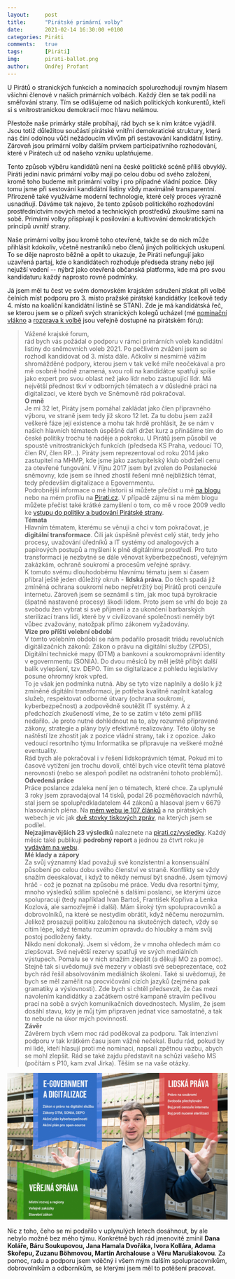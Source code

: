 ```yaml
---
layout:     post
title:      "Pirátské primární volby"
date:       2021-02-14 16:30:00 +0100
categories: Piráti
comments:   true
tags:       [Piráti]
img:        pirati-ballot.png
author:     Ondřej Profant
---
```


U Pirátů o stranických funkcích a nominacích spolurozhodují rovným hlasem všichni členové v našich primárních volbách. Každý člen se tak podílí na směřování strany. Tím se odlišujeme od našich politických konkurentů, kteří si s vnitrostranickou demokracií moc hlavu nelámou.

<!--more-->

Přestože naše primárky stále probíhají, rád bych se k nim krátce vyjádřil. Jsou totiž důležitou součástí pirátské vnitřní demokratické struktury, která nás činí odolnou vůči nežádoucím vlivům při sestavování kandidátní listiny. Zároveň jsou primární volby dalším prvkem participativního rozhodování, které v Pirátech už od našeho vzniku uplatňujeme.

Tento způsob výběru kandidátů není na české politické scéně příliš obvyklý. Piráti jediní navíc primární volby mají po celou dobu od svého založení, kromě toho budeme mít primární volby i pro případné vládní pozice. Díky tomu jsme při sestování kandidátní listiny vždy maximálně transparentní. Přirozeně také využíváme moderní technologie, které celý proces výrazně usnadňují. Dáváme tak najevo, že tento způsob politického rozhodování prostřednictvím nových metod a technických prostředků zkoušíme sami na sobě. Primární volby přispívají k posilování a kultivování demokratických principů uvnitř strany.

Naše primární volby jsou kromě toho otevřené, takže se do nich může přihlásit kdokoliv, včetně nestraníků nebo členů jiných politických uskupení. To se děje naprosto běžně a opět to ukazuje, že Piráti nefungují jako uzavřená partaj, kde o kandidátech rozhoduje předseda strany nebo její nejužší vedení -- nýbrž jako otevřená občanská platforma, kde má pro svou kandidaturu každý naprosto rovné podmínky.

Já jsem měl tu čest ve svém domovském krajském sdružení získat při volbě čelních míst podporu pro 3. místo pražské pirátské kandidátky (celkově tedy 4. místo na koaliční kandidátní listině se STAN). Zde je má kandidátská řeč, se kterou jsem se o přízeň svých stranických kolegů ucházel (mé [nominační vlákno](https://forum.pirati.cz/viewtopic.php?f=349&t=55269) a [rozprava k volbě](https://forum.pirati.cz/viewtopic.php?f=349&t=55247) jsou veřejně dostupné na pirátském fóru):

> Vážené krajské forum,  
> rád bych vás požádal o podporu v rámci primárních voleb kandidátní listiny do sněmovních voleb 2021. Po pečlivém zvážení jsem se rozhodl kandidovat od 3. místa dále. Ačkoliv si nesmírně vážím shromážděné podpory, kterou jsem v tak velké míře neočekával a pro mě osobně hodně znamená, svou roli na kandidátce spatřuji spíše jako expert pro svou oblast než jako lídr nebo zastupující lídr. Má největší přednost tkví v odborných tématech a v důsledné práci na digitalizaci, ve které bych ve Sněmovně rád pokračoval.  
> **O mně**  
> Je mi 32 let, Piráty jsem pomáhal zakládat jako člen přípravného výboru, ve straně jsem tedy již skoro 12 let. Za tu dobu jsem zažil veškeré fáze její existence a mohu tak hrdě prohlásit, že se nám v našich hlavních tématech úspěšně daří držet kurz a přinášíme tím do české politiky trochu té naděje a pokroku. U Pirátů jsem působil ve spoustě vnitrostranických funkcích (předseda KS Praha, vedoucí TO, člen RV, člen RP...). Piráty jsem reprezentoval od roku 2014 jako zastupitel na MHMP, kde jsme jako zastupitelský klub obdrželi cenu za otevřené fungování. V říjnu 2017 jsem byl zvolen do Poslanecké sněmovny, kde jsem se ihned zhostil řešení mně nejbližších témat, tedy především digitalizace a Egovernmentu.  
> Podrobnější informace o mé historii si můžete přečíst u mě [na blogu](https://www.profant.eu/bio/) nebo na mém profilu na [Pirati.cz](https://www.pirati.cz/lide/ondrej-profant/). V případě zájmu si na mém blogu můžete přečíst také krátké zamyšlení o tom, co mě v roce 2009 vedlo ke [vstupu do politiky a budování Pirátské strany](https://www.profant.eu/2017/proc-jsem-se-stal-piratem.html).  
> **Témata**  
> Hlavním tématem, kterému se věnuji a chci v tom pokračovat, je **digitální transformace**. Čili jak úspěšně převést celý stát, tedy jeho procesy, uvažování úředníků a IT systémy od analogových a papírových postupů a myšlení k plně digitálnímu prostředí. Pro tuto transformaci je nezbytné se dále věnovat kyberbezpečnosti, veřejným zakázkám, ochraně soukromí a procesům veřejné správy.  
> K tomuto svému dlouhodobému hlavnímu tématu jsem si časem přibral ještě jeden důležitý okruh - **lidská práva**. Do těch spadá již zmíněná ochrana soukromí nebo nepřetržitý boj Pirátů proti cenzuře internetu. Zároveň jsem se seznámil s tím, jak moc tupá byrokracie (špatně nastavené procesy) škodí lidem. Proto jsem se vrhl do boje za svobodu žen vybrat si své přijmení a za ukončení barbarských sterilizací trans lidí, které by v civilizované společnosti neměly být vůbec zvažovány, natožpak přímo zákonem vyžadovány.  
> **Vize pro příští volební období**  
> V tomto volebním období se nám podařilo prosadit triádu revolučních digitálizačních zákonů: Zákon o právu na digitální služby (ZPDS), Digitální technické mapy (DTM) a bankovní a soukromoprávní identity v egovernmentu (SONIA). Do dvou měsíců by měl ještě přibýt další balík vylepšení, tzv. DEPO. Tím se digitalizace z pohledu legislativy posune ohromný krok vpřed.  
> To je však jen podmínka nutná. Aby se tyto vize naplnily a došlo k již zmíněné digitální transformaci, je potřeba kvalitně naplnit katalog služeb, respektovat odborné útvary (ochrana soukromí, kyberbezpečnost) a zodpovědně soutěžit IT systémy. A z předchozích zkušeností víme, že to se zatím v této zemi příliš nedařilo. Je proto nutné dohlédnout na to, aby rozumně připravené zákony, strategie a plány byly efektivně realizovány. Této úlohy se naštěstí lze zhostit jak z pozice vládní strany, tak i z opozice. Jako vedoucí resortního týmu Informatika se připravuje na veškeré možné eventuality.  
> Rád bych ale pokračoval i v řešení lidskoprávních témat. Pokud mi to časové vytížení jen trochu dovolí, chtěl bych více otevřít téma platové nerovnosti (nebo se alespoň podílet na odstranění tohoto problémů).  
> **Odvedená práce**  
> Práce poslance zdaleka není jen o tématech, které chce. Za uplynulé 3 roky jsem zpravodajoval 14 tisků, podal 26 pozměňovacích návrhů, stal jsem se spolupředkladatelem 44 zákonů a hlasoval jsem v 6679 hlasováních pléna. Na [mém webu je 107 článků](https://www.profant.eu/) a na pirátských webech je víc jak [dvě stovky tiskových zpráv](https://www.profant.eu/medialni-vystupy/), na kterých jsem se podílel.  
> **Nejzajímavějších 23 výsledků** naleznete na [pirati.cz/vysledky](https://www.pirati.cz/vysledky/#type=own&datefilter5=all&resorty-select=resort-finance%2Cresort-informatika%2Cresort-vnitro-a-bezpecnost%2Cresort-spravedlnost%2Cresort-skolstvi%2Cresort-prace-a-socialnich-veci%2Cresort-zivotni-prostredi%2Cresort-zemedelstvi%2Cresort-prumysl-a-obchod%2Cresort-evropska-unie-zahranici-obrana%2Cresort-doprava-a-logistika%2Cresort-zdravotnictvi%2Cresort-kultura%2Cresort-mistni-rozvoj&poslanci-select=ondrej-profant&cycletype=state&grouptype=poslanec). Každý měsíc také publikuji **podrobný report** a jednou za čtvrt roku je [vydávám na webu](https://www.profant.eu/kategorie/#report).  
> **Mé klady a zápory**  
> Za svůj významný klad považuji své konzistentní a konsensuální působení po celou dobu svého členství ve straně. Konflikty se vždy snažím deeskalovat, i když to někdy nemusí být snadné. Jsem týmový hráč - což je poznat na způsobu mé práce. Vedu dva resortní týmy, mnoho výsledků sdílím společně s dalšími poslanci, se kterými úzce spolupracuji (tedy například Ivan Bartoš, František Kopřiva a Lenka Kozlová, ale samozřejmě i další). Mám široký tým spolupracovníků a dobrovolníků, na které se nestydím obrátit, když něčemu nerozumím. Jelikož prosazuji politiku založenou na skutečných datech, vždy se cítím lépe, když tématu rozumím opravdu do hloubky a mám svůj postoj podložený fakty.   
> Nikdo není dokonalý. Jsem si vědom, že v mnoha ohledech mám co zlepšovat. Své největší rezervy spatřuji ve svých mediálních výstupech. Pomalu se v nich snažím zlepšit (a děkuji MO za pomoc). Stejně tak si uvědomuji své mezery v oblasti své sebeprezentace, což bych rád řešil absolvováním mediálních školení. Také si uvědomuji, že bych se měl zaměřit na procvičování cizích jazyků (zejména pak gramatiky a výslovnosti). Zde bych si chtěl předsevzít, že čas mezi navolením kandidátky a začátkem ostré kampaně stravím pečlivou prací na sobě a svých komunikačních dovednostech. Myslím, že jsem dosáhl stavu, kdy je můj tým připraven jednat více samostatně, a tak to nebude na úkor mých povinností.  
> **Závěr**  
> Závěrem bych všem moc rád poděkoval za podporu. Tak intenzivní podporu v tak krátkém času jsem vážně nečekal. Budu rád, pokud by mi lidé, kteří hlasují proti mé nominaci, napsali zpětnou vazbu, abych se mohl zlepšit. Rád se také zajdu představit na schůzi vašeho MS (počítám s P10, kam zval Jirka). Těším se na vaše otázky.

![Politická témata](/assets/img/posts/temata.jpg)

Nic z toho, čeho se mi podařilo v uplynulých letech dosáhnout, by ale nebylo možné bez mého týmu. Konkrétně bych rád jmenovitě zmínil **Dana Koláře, Báru Soukupovou, Jana Hamala Dvořáka, Ivora Kollára, Adama Skořepu, Zuzanu Böhmovou, Martin Archalouse** a **Věru Marušiakovou**. Za pomoc, radu a podporu jsem vděčný i všem mým dalším spolupracovníkům, dobrovolníkům a odborníkům, se kterými jsem měl to potěšení pracovat.
